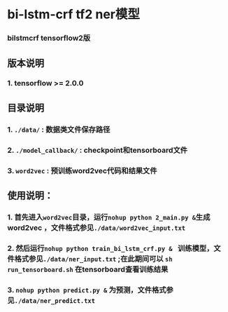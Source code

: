 # bi-lstm-crf tf2 ner模型
### bilstmcrf tensorflow2版
## 版本说明 
### 1. tensorflow >= 2.0.0

## 目录说明
### 1. ```./data/``` : 数据类文件保存路径
### 2. ```./model_callback/``` : checkpoint和tensorboard文件
### 3. ```word2vec``` : 预训练word2vec代码和结果文件


## 使用说明：
### 1. 首先进入```word2vec```目录，运行```nohup python 2_main.py &```生成word2vec ，文件格式参见```./data/word2vec_input.txt```
### 2. 然后运行```nohup python train_bi_lstm_crf.py & ``` 训练模型，文件格式参见```./data/ner_input.txt``` ;在此期间可以 ```sh run_tensorboard.sh``` 在tensorboard查看训练结果
### 3. ```nohup python predict.py &``` 为预测，文件格式参见```./data/ner_predict.txt```
